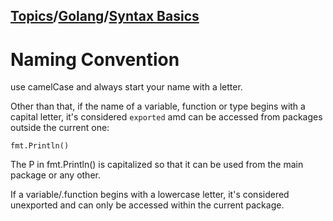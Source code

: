 ## [Topics](../../../topics.md)/[Golang](../index.md)/[Syntax Basics](./index.md)

# Naming Convention

use camelCase and always start your name with a letter.

Other than that, if the name of a variable, function or type begins with a capital letter, it's considered `exported` amd can be accessed from packages outside the current one:

```
fmt.Println()
```

The P in fmt.Println() is capitalized so that it can be used from the main package or any other.

If a variable/.function begins with a lowercase letter, it's considered unexported and can only be accessed within the current package.

